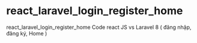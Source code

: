 # react_laravel_login_register_home
react_laravel_login_register_home
Code react JS vs Laravel 8 ( đăng nhập, đăng ký, Home )

